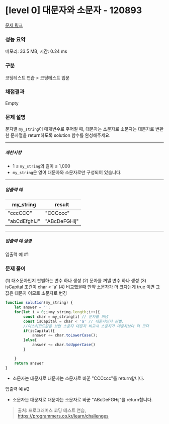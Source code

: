 # [level 0] 대문자와 소문자 - 120893 

[문제 링크](https://school.programmers.co.kr/learn/courses/30/lessons/120893) 

### 성능 요약

메모리: 33.5 MB, 시간: 0.24 ms

### 구분

코딩테스트 연습 > 코딩테스트 입문

### 채점결과

Empty

### 문제 설명

<p>문자열 <code>my_string</code>이 매개변수로 주어질 때, 대문자는 소문자로 소문자는 대문자로 변환한 문자열을 return하도록 solution 함수를 완성해주세요.</p>

<hr>

<h5>제한사항</h5>

<ul>
<li>1 ≤ <code>my_string</code>의 길이 ≤ 1,000</li>
<li><code>my_string</code>은 영어 대문자와 소문자로만 구성되어 있습니다.</li>
</ul>

<hr>

<h5>입출력 예</h5>
<table class="table">
        <thead><tr>
<th>my_string</th>
<th>result</th>
</tr>
</thead>
        <tbody><tr>
<td>"cccCCC"</td>
<td>"CCCccc"</td>
</tr>
<tr>
<td>"abCdEfghIJ"</td>
<td>"ABcDeFGHij"</td>
</tr>
</tbody>
      </table>
<hr>

<h5>입출력 예 설명</h5>

<p>입출력 예 #1</p>


### 문제 풀이

(1) 대소문자인지 판별하는 변수 하나 생성
(2) 문자를 꺼낼 변수 하나 생성
(3) isCapital 조건이 char < 'a' 
(4) 비교했을때 만약 소문자가 더 크다는게 true 이면 그 값은 대문자 이므로 소문자로 변경

```js
function solution(my_string) {
    let answer = '';
    for(let i = 0;i<my_string.length;i++){
        const char = my_string[i] // 문자를 꺼냄  
        const isCapital = char < 'a' // 대문자인지 판별.
        //아스키코드값을 보면 소문자 대문자 비교시 소문자가 대문자보다 더 크다
        if(isCapital){
            answer += char.toLowerCase();
        }else{
            answer += char.toUpperCase()
        }

    }
    return answer
}
```

<ul>
<li>소문자는 대문자로 대문자는 소문자로 바꾼 "CCCccc"를 return합니다.</li>
</ul>

<p>입출력 예 #2</p>

<ul>
<li>소문자는 대문자로 대문자는 소문자로 바꾼 "ABcDeFGHij"를 return합니다.</li>
</ul>


> 출처: 프로그래머스 코딩 테스트 연습, https://programmers.co.kr/learn/challenges
